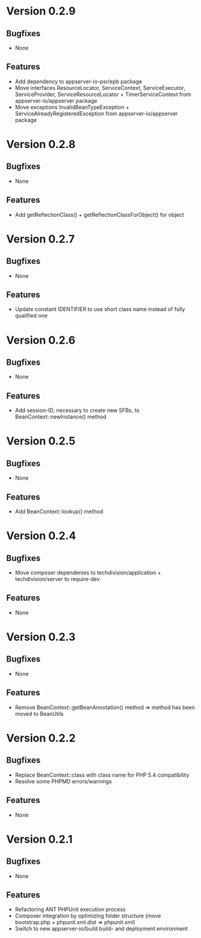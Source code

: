 # Version 0.2.9

## Bugfixes

* None

## Features

* Add dependency to appserver-io-psr/epb package
* Move interfaces ResourceLocator, ServiceContext, ServiceExecutor, ServiceProvider, ServiceResourceLocator + TimerServiceContext from appserver-io/appserver package
* Move exceptions InvalidBeanTypeException + ServiceAlreadyRegisteredException from appserver-io/appserver package

# Version 0.2.8

## Bugfixes

* None

## Features

* Add getReflectionClass() + getReflectionClassForObject() for object

# Version 0.2.7

## Bugfixes

* None

## Features

* Update constant IDENTIFIER to use short class name instead of fully qualified one

# Version 0.2.6

## Bugfixes

* None

## Features

* Add session-ID, necessary to create new SFBs, to BeanContext::newInstance() method

# Version 0.2.5

## Bugfixes

* None

## Features

* Add BeanContext::lookup() method

# Version 0.2.4

## Bugfixes

* Move composer dependenies to techdivision/application + techdivision/server to require-dev

## Features

* None

# Version 0.2.3

## Bugfixes

* None

## Features

* Remove BeanContext::getBeanAnnotation() method => method has been moved to BeanUtils

# Version 0.2.2

## Bugfixes

* Replace BeanContext::class with class name for PHP 5.4 compatibility
* Resolve some PHPMD errors/warnings

## Features

* None

# Version 0.2.1

## Bugfixes

* None

## Features

* Refactoring ANT PHPUnit execution process
* Composer integration by optimizing folder structure (move bootstrap.php + phpunit.xml.dist => phpunit.xml)
* Switch to new appserver-io/build build- and deployment environment